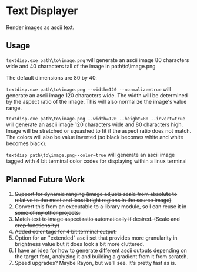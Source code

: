 # Text Displayer

Render images as ascii text.

## Usage

```textdisp.exe path\to\image.png```
will generate an ascii image 80 characters wide and 40 characters tall of the image in path\to\image.png

The default dimensions are 80 by 40.

```textdisp.exe path\to\image.png --width=120 --normalize=true```
will generate an ascii image 120 characters wide.
The width will be determined by the aspect ratio of the image.
This will also normalize the image's value range.

```textdisp.exe path\to\image.png --width=120 --height=80 --invert=true```
will generate an ascii image 120 characters wide and 80 characters high.
Image will be stretched or squashed to fit if the aspect ratio does not match.
The colors will also be value inverted (so black becomes white and white becomes black).

```textdisp path\to\image.png--color=true```
will generate an ascii image tagged with 4 bit terminal color codes for displaying within a linux terminal

## Planned Future Work

1. ~~Support for dynamic ranging (image adjusts scale from absolute to relative to the most and least bright regions in the source image)~~
2. ~~Convert this from an executable to a library module, so I can reuse it in some of my other projects.~~
3. ~~Match text to image aspect ratio automatically if desired. (Scale and crop functionality)~~
4. ~~Added color tags for 4 bit terminal output.~~
5. Option for an "extended" ascii set that provides more granularity in brightness value but it does look a bit more cluttered.
5. I have an idea for how to generate different ascii outputs depending on the target font, analyzing it and building a gradient from it from scratch.
6. Speed upgrades? Maybe Rayon, but we'll see. It's pretty fast as is.
